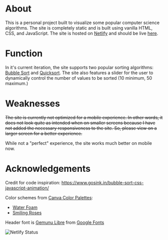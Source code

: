 # About

This is a personal project built to visualize some popular computer science algorithms. The site is completely static and is built using vanilla HTML, CSS, and JavaScript. The site is hosted on [Netlify](https://www.netlify.com) and should be live [here](https://algov1z.netlify.app).


# Function

In it's current iteration, the site supports two popular sorting algorithms: [Bubble Sort](https://en.wikipedia.org/wiki/Bubble_sort) and [Quicksort](https://en.wikipedia.org/wiki/Quicksort). The site also features a slider for the user to dynamically control the number of values to be sorted (10 minimum, 50 maximum.)

# Weaknesses

~~The site is currently not optimized for a mobile experience. In other words, it does not look quite as intended when on smaller screens because I have not added the necessary responsiveness to the site. So, please view on a larger screen for a better experience.~~

While not a "perfect" experience, the site works much better on mobile now.

# Acknowledgements

Credit for code inspiration: https://www.gosink.in/bubble-sort-css-javascript-animation/


Color schemes from [Canva Color Palettes](https://www.canva.com/colors/color-palette-generator/):
- [Water Foam](https://www.canva.com/colors/color-palettes/water-foam/)
- [Smiling Roses](https://www.canva.com/colors/color-palettes/smiling-roses/)


Header font is [Gemunu Libre](https://fonts.google.com/specimen/Gemunu+Libre?preview.text=AlgoViz&preview.text_type=custom#standard-styles) from [Google Fonts](https://fonts.google.com/)


![Netlify Status](https://api.netlify.com/api/v1/badges/07fa0fa1-405b-43f4-a189-174e3d850202/deploy-status)
